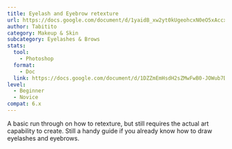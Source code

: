 ```yaml
---
title: Eyelash and Eyebrow retexture
url: https://docs.google.com/document/d/1yaidB_xw2yt0kUgeohcxN0eO5xAccxSmYER2Jf2Jelc/edit?usp=sharing
author: Tabitito
category: Makeup & Skin
subcategory: Eyelashes & Brows
stats:
  tool:
    - Photoshop
  format:
    - Doc
  link: https://docs.google.com/document/d/1DZZmEmHsdH2sZMwFwB0-JOWub7DNLb6cLsQW4qXfMI0/edit?usp=sharing
level:
  - Beginner
  - Novice
compat: 6.x
---
```

A basic run through on how to retexture, but still requires the actual art capability to create. Still a handy guide if you already know how to draw eyelashes and eyebrows.
